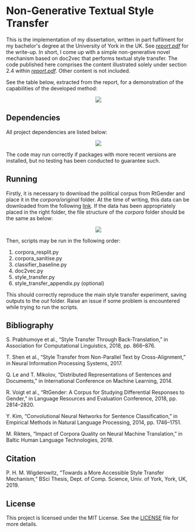 # Non-Generative Textual Style Transfer
This is the implementation of my dissertation, written in part fulfilment for my bachelor's degree at the University of York in the UK. See [_report.pdf_](report.pdf) for the write-up. In short, I come up with a simple non-generative novel mechanism based on doc2vec that performs textual style transfer. The code published here comprises the content illustrated solely under section 2.4 within [_report.pdf_](report.pdf). Other content is not included.

See the table below, extracted from the report, for a demonstration of the capabilities of the developed method:
<p align="center">
    <img src="https://user-images.githubusercontent.com/17494044/58577561-a4719080-823e-11e9-9149-81df9e80563d.png">
</p>

Dependencies
---
All project dependencies are listed below:
<p align="center">
    <img src="https://user-images.githubusercontent.com/17494044/58575931-1051fa00-823b-11e9-8264-4c28daf6e3aa.PNG">
</p>
The code may run correctly if packages with more recent versions are installed, but no testing has been conducted to guarantee such.

Running
---
Firstly, it is necessary to download the political corpus from RtGender and place it in the _corpora/original_ folder. At the time of writing, this data can be downloaded from the following [link](http://tts.speech.cs.cmu.edu/style_models/political_data.tar). If the data has been appropriately placed in the right folder, the file structure of the _corpora_ folder should be the same as below:
<p align="center">
    <img src="https://user-images.githubusercontent.com/17494044/58576471-5491ca00-823c-11e9-89eb-d91749ab04bb.PNG">
</p>
Then, scripts may be run in the following order:

1. corpora_resplit.py
2. corpora_sanitise.py
3. classifier_baseline.py
4. doc2vec.py
5. style_transfer.py
6. style_transfer_appendix.py (optional)

This should correctly reproduce the main style transfer experiment, saving outputs to the _out_ folder. Raise an issue if some problem is encountered while trying to run the scripts.

Bibliography
---
S. Prabhumoye et al., “Style Transfer Through Back-Translation,” in Association for Computational Linguistics, 2018, pp. 866–876.

T. Shen et al., “Style Transfer from Non-Parallel Text by Cross-Alignment,” in Neural Information Processing Systems, 2017.

Q. Le and T. Mikolov, “Distributed Representations of Sentences and Documents,” in International Conference on Machine Learning, 2014.

R. Voigt et al., “RtGender: A Corpus for Studying Differential Responses to Gender,” in Language Resources and Evaluation Conference, 2018, pp. 2814–2820.

Y. Kim, “Convolutional Neural Networks for Sentence Classification,” in Empirical Methods in Natural Language Processing, 2014, pp. 1746–1751.

M. Rikters, “Impact of Corpora Quality on Neural Machine Translation,” in Baltic Human Language Technologies, 2018.

Citation
---
P. H. M. Wigderowitz, “Towards a More Accessible Style Transfer Mechanism,” BSci Thesis, Dept. of Comp. Science, Univ. of York, York, UK, 2019.

License
---
This project is licensed under the MIT License. See the [LICENSE](LICENSE) file for more details.
